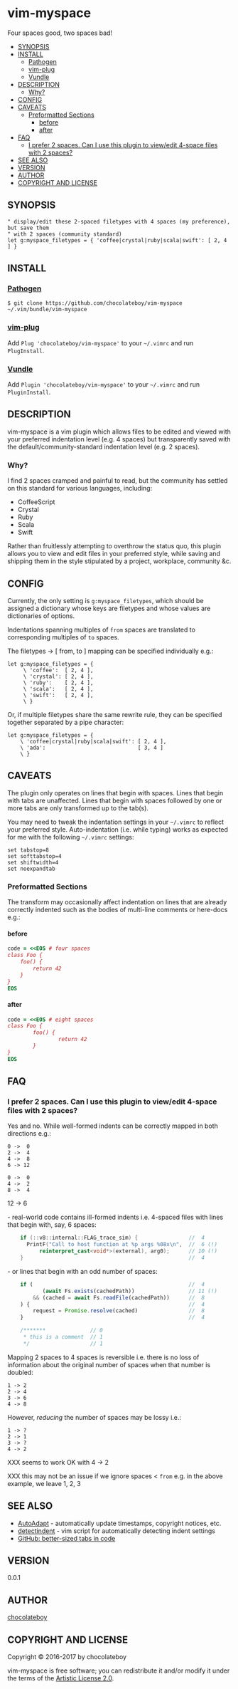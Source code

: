 # vim-myspace

Four spaces good, two spaces bad!

<!-- START doctoc generated TOC please keep comment here to allow auto update -->
<!-- DON'T EDIT THIS SECTION, INSTEAD RE-RUN doctoc TO UPDATE -->

- [SYNOPSIS](#synopsis)
- [INSTALL](#install)
  - [Pathogen](#pathogen)
  - [vim-plug](#vim-plug)
  - [Vundle](#vundle)
- [DESCRIPTION](#description)
  - [Why?](#why)
- [CONFIG](#config)
- [CAVEATS](#caveats)
  - [Preformatted Sections](#preformatted-sections)
    - [before](#before)
    - [after](#after)
- [FAQ](#faq)
  - [I prefer 2 spaces. Can I use this plugin to view/edit 4-space files with 2 spaces?](#i-prefer-2-spaces-can-i-use-this-plugin-to-viewedit-4-space-files-with-2-spaces)
- [SEE ALSO](#see-also)
- [VERSION](#version)
- [AUTHOR](#author)
- [COPYRIGHT AND LICENSE](#copyright-and-license)

<!-- END doctoc generated TOC please keep comment here to allow auto update -->

## SYNOPSIS

```vim
" display/edit these 2-spaced filetypes with 4 spaces (my preference), but save them
" with 2 spaces (community standard)
let g:myspace_filetypes = { 'coffee|crystal|ruby|scala|swift': [ 2, 4 ] }
```

## INSTALL

### [Pathogen](https://github.com/tpope/vim-pathogen)

    $ git clone https://github.com/chocolateboy/vim-myspace ~/.vim/bundle/vim-myspace

### [vim-plug](https://github.com/junegunn/vim-plug)

Add `Plug 'chocolateboy/vim-myspace'` to your `~/.vimrc` and run `PlugInstall`.

### [Vundle](https://github.com/gmarik/Vundle.vim)

Add `Plugin 'chocolateboy/vim-myspace'` to your `~/.vimrc` and run `PluginInstall`.

## DESCRIPTION

vim-myspace is a vim plugin which allows files to be edited and viewed with your preferred
indentation level (e.g. 4 spaces) but transparently saved with the default/community-standard
indentation level (e.g. 2 spaces).

### Why?

I find 2 spaces cramped and painful to read, but the community has settled on this standard for
various languages, including:

* CoffeeScript
* Crystal
* Ruby
* Scala
* Swift

Rather than fruitlessly attempting to overthrow the status quo, this plugin allows you to
view and edit files in your preferred style, while saving and shipping them in the style
stipulated by a project, workplace, community &c.

## CONFIG

Currently, the only setting is `g:myspace_filetypes`, which should be assigned a dictionary whose
keys are filetypes and whose values are dictionaries of options.

Indentations spanning multiples of `from` spaces are translated to corresponding
multiples of `to` spaces.

The filetypes → [ from, to ] mapping can be specified individually e.g.:

```vim
let g:myspace_filetypes = {
     \ 'coffee':  [ 2, 4 ],
     \ 'crystal': [ 2, 4 ],
     \ 'ruby':    [ 2, 4 ],
     \ 'scala':   [ 2, 4 ],
     \ 'swift':   [ 2, 4 ],
     \ }
```

Or, if multiple filetypes share the same rewrite rule, they can be specified together separated by
a pipe character:

```vim
let g:myspace_filetypes = {
    \ 'coffee|crystal|ruby|scala|swift': [ 2, 4 ],
    \ 'ada':                             [ 3, 4 ]
    \ }
```

## CAVEATS

The plugin only operates on lines that begin with spaces. Lines that begin with tabs are unaffected.
Lines that begin with spaces followed by one or more tabs are only transformed up to the tab(s).

You may need to tweak the indentation settings in your `~/.vimrc` to reflect your preferred style.
Auto-indentation (i.e. while typing) works as expected for me with the following `~/.vimrc` settings:

```vim
set tabstop=8
set softtabstop=4
set shiftwidth=4
set noexpandtab
```

### Preformatted Sections

The transform may occasionally affect indentation on lines that are already correctly indented
such as the bodies of multi-line comments or here-docs e.g.:

#### before

```ruby
code = <<EOS # four spaces
class Foo {
    foo() {
        return 42
    }
}
EOS
```

#### after

```ruby
code = <<EOS # eight spaces
class Foo {
        foo() {
                return 42
        }
}
EOS
```

## FAQ

### I prefer 2 spaces. Can I use this plugin to view/edit 4-space files with 2 spaces?

Yes and no. While well-formed indents can be correctly mapped in both directions e.g.:

    0 ->  0
    2 ->  4
    4 ->  8
    6 -> 12

    0 ->  0
    4 ->  2
    8 ->  4
   12 ->  6

\- real-world code contains ill-formed indents i.e. 4-spaced files with lines that
begin with, say, 6 spaces:

```cpp
    if (::v8::internal::FLAG_trace_sim) {                //  4
      PrintF("Call to host function at %p args %08x\n",  //  6 (!)
          reinterpret_cast<void*>(external), arg0);      // 10 (!)
    }                                                    //  4
```

\- or lines that begin with an odd number of spaces:

```javascript
    if (                                                 //  4
           (await Fs.exists(cachedPath))                 // 11 (!)
        && (cached = await Fs.readFile(cachedPath))      //  8
    ) {                                                  //  4
        request = Promise.resolve(cached)                //  8
    }                                                    //  4
```

```cpp
    /*******              // 0
     * this is a comment  // 1
     */                   // 1
```

Mapping 2 spaces to 4 spaces is reversible i.e. there is no loss of
information about the original number of spaces when that number is doubled:

    1 -> 2
    2 -> 4
    3 -> 6
    4 -> 8

However, *reducing* the number of spaces may be lossy i.e.:

    1 -> ?
    2 -> 1
    3 -> ?
    4 -> 2

XXX seems to work OK with 4 -> 2

XXX this may not be an issue if we ignore spaces < `from` e.g. in the above
example, we leave 1, 2, 3

## SEE ALSO

* [AutoAdapt](http://www.vim.org/scripts/script.php?script_id=4654) - automatically update timestamps, copyright notices, etc.
* [detectindent](https://github.com/ciaranm/detectindent) - vim script for automatically detecting indent settings
* [GitHub: better-sized tabs in code](https://userstyles.org/styles/70979/github-better-sized-tabs-in-code)

## VERSION

0.0.1

## AUTHOR

[chocolateboy](mailto:chocolate@cpan.org)

## COPYRIGHT AND LICENSE

Copyright © 2016-2017 by chocolateboy

vim-myspace is free software; you can redistribute it and/or modify it under the
terms of the [Artistic License 2.0](http://www.opensource.org/licenses/artistic-license-2.0.php).
